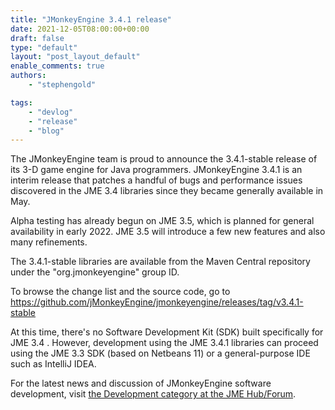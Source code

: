 ```yaml
---
title: "JMonkeyEngine 3.4.1 release"
date: 2021-12-05T08:00:00+00:00
draft: false
type: "default"
layout: "post_layout_default"
enable_comments: true
authors:
    - "stephengold"

tags:
    - "devlog"
    - "release"
    - "blog"
---
```


The JMonkeyEngine team is proud to announce the 3.4.1-stable release of its 3-D game engine for Java programmers. JMonkeyEngine 3.4.1 is an interim release that patches a handful of bugs and performance issues discovered in the JME 3.4 libraries since they became generally available in May.

Alpha testing has already begun on JME 3.5, which is planned for general availability in early 2022. JME 3.5 will introduce a few new features and also many refinements.

The 3.4.1-stable libraries are available from the Maven Central repository under the "org.jmonkeyengine" group ID.

To browse the change list and the source code, go to https://github.com/jMonkeyEngine/jmonkeyengine/releases/tag/v3.4.1-stable

At this time, there's no Software Development Kit (SDK) built specifically for JME 3.4 . However, development using the JME 3.4.1 libraries can proceed using the JME 3.3 SDK (based on Netbeans 11) or a general-purpose IDE such as IntelliJ IDEA.

For the latest news and discussion of JMonkeyEngine software development, visit [the Development category at the JME Hub/Forum](https://hub.jmonkeyengine.org/c/development-discussion-jme3/9).